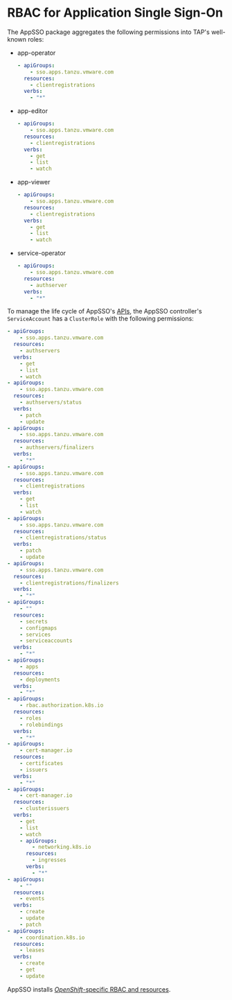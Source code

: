 # RBAC for Application Single Sign-On

The AppSSO package aggregates the following permissions into TAP's well-known roles:

* app-operator

  ```yaml
  - apiGroups:
      - sso.apps.tanzu.vmware.com
    resources:
      - clientregistrations
    verbs:
      - "*"
  ```

* app-editor

  ```yaml
  - apiGroups:
      - sso.apps.tanzu.vmware.com
    resources:
      - clientregistrations
    verbs:
      - get
      - list
      - watch
  ```

* app-viewer

  ```yaml
  - apiGroups:
      - sso.apps.tanzu.vmware.com
    resources:
      - clientregistrations
    verbs:
      - get
      - list
      - watch
  ```

* service-operator

  ```yaml
  - apiGroups:
      - sso.apps.tanzu.vmware.com
    resources:
      - authserver
    verbs:
      - "*"
  ```

To manage the life cycle of AppSSO's [APIs](../api/index.md), the AppSSO controller's `ServiceAccount`
has a `ClusterRole` with the following permissions:

```yaml
- apiGroups:
    - sso.apps.tanzu.vmware.com
  resources:
    - authservers
  verbs:
    - get
    - list
    - watch
- apiGroups:
    - sso.apps.tanzu.vmware.com
  resources:
    - authservers/status
  verbs:
    - patch
    - update
- apiGroups:
    - sso.apps.tanzu.vmware.com
  resources:
    - authservers/finalizers
  verbs:
    - "*"
- apiGroups:
    - sso.apps.tanzu.vmware.com
  resources:
    - clientregistrations
  verbs:
    - get
    - list
    - watch
- apiGroups:
    - sso.apps.tanzu.vmware.com
  resources:
    - clientregistrations/status
  verbs:
    - patch
    - update
- apiGroups:
    - sso.apps.tanzu.vmware.com
  resources:
    - clientregistrations/finalizers
  verbs:
    - "*"
- apiGroups:
    - ""
  resources:
    - secrets
    - configmaps
    - services
    - serviceaccounts
  verbs:
    - "*"
- apiGroups:
    - apps
  resources:
    - deployments
  verbs:
    - "*"
- apiGroups:
    - rbac.authorization.k8s.io
  resources:
    - roles
    - rolebindings
  verbs:
    - "*"
- apiGroups:
    - cert-manager.io
  resources:
    - certificates
    - issuers
  verbs:
    - "*"
- apiGroups:
    - cert-manager.io
  resources:
    - clusterissuers
  verbs:
    - get
    - list
    - watch
    - apiGroups:
        - networking.k8s.io
      resources:
        - ingresses
      verbs:
        - "*"
- apiGroups:
    - ""
  resources:
    - events
  verbs:
    - create
    - update
    - patch
- apiGroups:
    - coordination.k8s.io
  resources:
    - leases
  verbs:
    - create
    - get
    - update
```

AppSSO installs [_OpenShift_-specific RBAC and resources](openshift.md).
